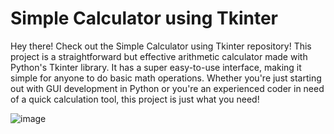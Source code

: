 # Simple Calculator using Tkinter

Hey there! Check out the Simple Calculator using Tkinter repository! This project is a straightforward but effective arithmetic calculator made with Python's Tkinter library. It has a super easy-to-use interface, making it simple for anyone to do basic math operations. Whether you're just starting out with GUI development in Python or you're an experienced coder in need of a quick calculation tool, this project is just what you need!

![image](https://github.com/user-attachments/assets/a8df42ac-c15d-4aee-9e54-131923ff34d1)
